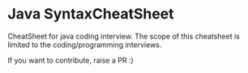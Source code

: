 # Java SyntaxCheatSheet

CheatSheet for java coding interview.
The scope of this cheatsheet is limited to the coding/programming interviews.

If you want to contribute, raise a PR :)
